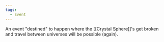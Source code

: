 ```yaml
---
tags:
  - Event
---
```

An event "destined" to happen where the [[Crystal Sphere]]'s get broken and travel between universes will be possible (again).